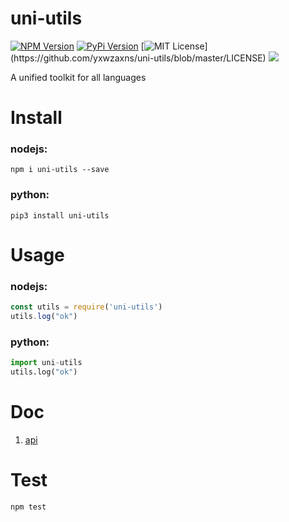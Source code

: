 # uni-utils
[![NPM Version](https://img.shields.io/npm/v/npm.svg?style=flat)](https://www.npmjs.com/package/uni-utils)
[![PyPi Version](https://img.shields.io/pypi/v/uni-utils.svg)](https://pypi.python.org/pypi/uni-utils/)
[![MIT License](https://img.shields.io/apm/l/atomic-design-ui.svg?)](https://github.com/yxwzaxns/uni-utils/blob/master/LICENSE)
![](https://github.com/yxwzaxns/uni-utils/workflows/npm/badge.svg)

A unified toolkit for all languages

# Install 
### nodejs:
```
npm i uni-utils --save
```
### python:
```
pip3 install uni-utils
```
# Usage
### nodejs:
```js
const utils = require('uni-utils')
utils.log("ok")
```
### python:
```python
import uni-utils
utils.log("ok")
```
# Doc
1. [api]()

# Test
```
npm test
```
